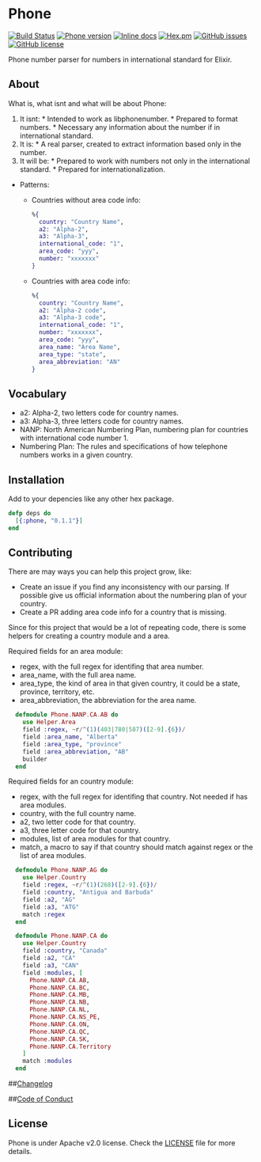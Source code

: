 # Phone
[![Build Status](https://travis-ci.org/fcevado/phone.svg?branch=master)](https://travis-ci.org/fcevado/phone)
[![Phone version](https://img.shields.io/hexpm/v/phone.svg)](https://hex.pm/packages/phone)
[![Inline docs](http://inch-ci.org/github/fcevado/phone.svg?branch=master)](http://inch-ci.org/github/fcevado/phone)
[![Hex.pm](https://img.shields.io/hexpm/dt/phone.svg)](https://hex.pm/packages/phone)
[![GitHub issues](https://img.shields.io/github/issues/fcevado/phone.svg)](https://github.com/fcevado/phone/issues)
[![GitHub license](https://img.shields.io/badge/license-Apache%202-blue.svg)](https://raw.githubusercontent.com/fcevado/phone/master/LICENSE)

Phone number parser for numbers in international standard for Elixir.

## About
What is, what isnt and what will be about Phone:
  1. It isnt:
    * Intended to work as libphonenumber.
    * Prepared to format numbers.
    * Necessary any information about the number if in international standard.
  2. It is:
    * A real parser, created to extract information based only in the number.
  3. It will be:
    * Prepared to work with numbers not only in the international standard.
    * Prepared for internationalization.

  * Patterns:
    * Countries without area code info:
        ```elixir
        %{
          country: "Country Name",
          a2: "Alpha-2",
          a3: "Alpha-3",
          international_code: "1",
          area_code: "yyy",
          number: "xxxxxxx"
        }
        ```

    * Countries with area code info:
        ```elixir
        %{
          country: "Country Name",
          a2: "Alpha-2 code",
          a3: "Alpha-3 code",
          international_code: "1",
          number: "xxxxxxx",
          area_code: "yyy",
          area_name: "Area Name",
          area_type: "state",
          area_abbreviation: "AN"
        }
        ```

## Vocabulary
  * a2: Alpha-2, two letters code for country names.
  * a3: Alpha-3, three letters code for country names.
  * NANP: North American Numbering Plan, numbering plan for countries with international code number 1.
  * Numbering Plan: The rules and specifications of how telephone numbers works in a given country.

## Installation
Add to your depencies like any other hex package.

```elixir
defp deps do
  [{:phone, "0.1.1"}]
end
```

## Contributing
There are may ways you can help this project grow, like:
  * Create an issue if you find any inconsistency with our parsing. If possible give us official information about the numbering plan of your country.
  * Create a PR adding area code info for a country that is missing.

Since for this project that would be a lot of repeating code, there is some helpers for creating a country module and a area.

Required fields for an area module:
  * regex, with the full regex for identifing that area number.
  * area_name, with the full area name.
  * area_type, the kind of area in that given country, it could be a state, province, territory, etc.
  * area_abbreviation, the abbreviation for the area name.

```elixir
  defmodule Phone.NANP.CA.AB do
    use Helper.Area
    field :regex, ~r/^(1)(403|780|587)([2-9].{6})/
    field :area_name, "Alberta"
    field :area_type, "province"
    field :area_abbreviation, "AB"
    builder
  end
```

Required fields for an country module:
  * regex, with the full regex for identifing that country. Not needed if has area modules.
  * country, with the full country name.
  * a2, two letter code for that country.
  * a3, three letter code for that country.
  * modules, list of area modules for that country.
  * match, a macro to say if that country should match against regex or the list of area modules.

```elixir
  defmodule Phone.NANP.AG do
    use Helper.Country
    field :regex, ~r/^(1)(268)([2-9].{6})/
    field :country, "Antigua and Barbuda"
    field :a2, "AG"
    field :a3, "ATG"
    match :regex
  end
```


```elixir
  defmodule Phone.NANP.CA do
    use Helper.Country
    field :country, "Canada"
    field :a2, "CA"
    field :a3, "CAN"
    field :modules, [
      Phone.NANP.CA.AB,
      Phone.NANP.CA.BC,
      Phone.NANP.CA.MB,
      Phone.NANP.CA.NB,
      Phone.NANP.CA.NL,
      Phone.NANP.CA.NS_PE,
      Phone.NANP.CA.ON,
      Phone.NANP.CA.QC,
      Phone.NANP.CA.SK,
      Phone.NANP.CA.Territory
    ]
    match :modules
  end
```


##[Changelog](./CHANGELOG.md)

##[Code of Conduct](./CODE_OF_CONDUCT.md)

## License
Phone is under Apache v2.0 license. Check the [LICENSE](./LICENSE) file for more details.
